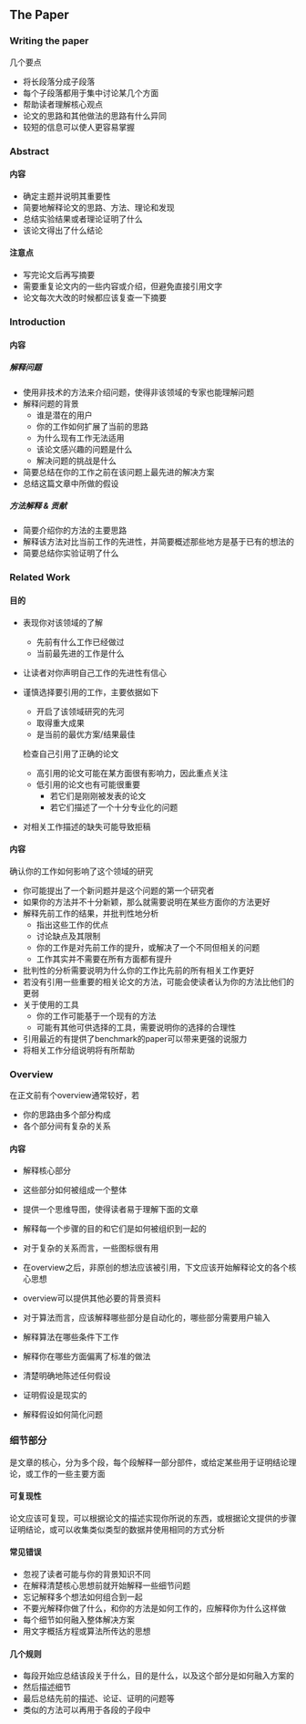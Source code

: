 ## The Paper

### Writing the paper

几个要点

* 将长段落分成子段落
* 每个子段落都用于集中讨论某几个方面
* 帮助读者理解核心观点
* 论文的思路和其他做法的思路有什么异同
* 较短的信息可以使人更容易掌握

### Abstract

#### 内容

* 确定主题并说明其重要性
* 简要地解释论文的思路、方法、理论和发现
* 总结实验结果或者理论证明了什么
* 该论文得出了什么结论

#### 注意点

* 写完论文后再写摘要
* 需要重复论文内的一些内容或介绍，但避免直接引用文字
* 论文每次大改的时候都应该复查一下摘要

### Introduction

#### 内容

##### 解释问题

* 使用非技术的方法来介绍问题，使得非该领域的专家也能理解问题
* 解释问题的背景
  * 谁是潜在的用户
  * 你的工作如何扩展了当前的思路
  * 为什么现有工作无法适用
  * 该论文感兴趣的问题是什么
  * 解决问题的挑战是什么
* 简要总结在你的工作之前在该问题上最先进的解决方案
* 总结这篇文章中所做的假设

##### 方法解释 & 贡献

* 简要介绍你的方法的主要思路
* 解释该方法对比当前工作的先进性，并简要概述那些地方是基于已有的想法的
* 简要总结你实验证明了什么

### Related Work

#### 目的

* 表现你对该领域的了解

  * 先前有什么工作已经做过
  * 当前最先进的工作是什么

* 让读者对你声明自己工作的先进性有信心

* 谨慎选择要引用的工作，主要依据如下

  * 开启了该领域研究的先河
  * 取得重大成果
  * 是当前的最优方案/结果最佳

  检查自己引用了正确的论文

  * 高引用的论文可能在某方面很有影响力，因此重点关注
  * 低引用的论文也有可能很重要
    * 若它们是刚刚被发表的论文
    * 若它们描述了一个十分专业化的问题

* 对相关工作描述的缺失可能导致拒稿

#### 内容

确认你的工作如何影响了这个领域的研究

* 你可能提出了一个新问题并是这个问题的第一个研究者
* 如果你的方法并不十分新颖，那么就需要说明在某些方面你的方法更好
* 解释先前工作的结果，并批判性地分析
  * 指出这些工作的优点
  * 讨论缺点及其限制
  * 你的工作是对先前工作的提升，或解决了一个不同但相关的问题
  * 工作其实并不需要在所有方面都有提升
* 批判性的分析需要说明为什么你的工作比先前的所有相关工作更好
* 若没有引用一些重要的相关论文的方法，可能会使读者认为你的方法比他们的更弱
* 关于使用的工具
  * 你的工作可能基于一个现有的方法
  * 可能有其他可供选择的工具，需要说明你的选择的合理性
* 引用最近的有提供了benchmark的paper可以带来更强的说服力
* 将相关工作分组说明将有所帮助

### Overview

在正文前有个overview通常较好，若

* 你的思路由多个部分构成
* 各个部分间有复杂的关系

#### 内容

* 解释核心部分
* 这些部分如何被组成一个整体
* 提供一个思维导图，使得读者易于理解下面的文章
* 解释每一个步骤的目的和它们是如何被组织到一起的
* 对于复杂的关系而言，一些图标很有用
* 在overview之后，非原创的想法应该被引用，下文应该开始解释论文的各个核心思想
* overview可以提供其他必要的背景资料



* 对于算法而言，应该解释哪些部分是自动化的，哪些部分需要用户输入
* 解释算法在哪些条件下工作
* 解释你在哪些方面偏离了标准的做法
* 清楚明确地陈述任何假设
* 证明假设是现实的
* 解释假设如何简化问题



### 细节部分

是文章的核心，分为多个段，每个段解释一部分部件，或给定某些用于证明结论理论，或工作的一些主要方面

#### 可复现性

论文应该可复现，可以根据论文的描述实现你所说的东西，或根据论文提供的步骤证明结论，或可以收集类似类型的数据并使用相同的方式分析

#### 常见错误

* 忽视了读者可能与你的背景知识不同
* 在解释清楚核心思想前就开始解释一些细节问题
* 忘记解释多个想法如何组合到一起
* 不要光解释你做了什么，和你的方法是如何工作的，应解释你为什么这样做
* 每个细节如何融入整体解决方案
* 用文字概括方程或算法所传达的思想

#### 几个规则

* 每段开始应总结该段关于什么，目的是什么，以及这个部分是如何融入方案的
* 然后描述细节
* 最后总结先前的描述、论证、证明的问题等
* 类似的方法可以再用于各段的子段中